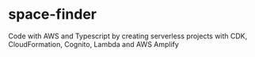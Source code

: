 # space-finder
Code with AWS and Typescript by creating serverless projects with CDK, CloudFormation, Cognito, Lambda and AWS Amplify
